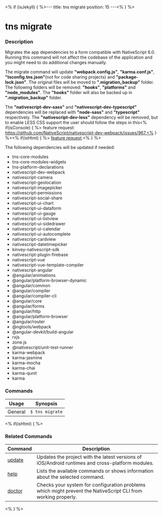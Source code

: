 <% if (isJekyll) { %>---
title: tns migrate
position: 15
---<% } %>

# tns migrate

### Description

Migrates the app dependencies to a form compatible with NativeScript 6.0. Running this command will not affect the codebase of the application and you might need to do additional changes manually.

The migrate command will update **"webpack.config.js"**, **"karma.conf.js"**, **"tsconfig.tns.json"**(not for code sharing projects) and **"package-lock.json"**. The original files will be moved to **".migration_backup"** folder.
The following folders will be removed: **"hooks"**, **"platforms"** and **"node_modules"**. The **"hooks"** folder will also be backed up in **".migration_backup"** folder.

The **"nativescript-dev-sass"** and **"nativescript-dev-typescript"** dependencies will be replaced with **"node-sass"** and **"typescript"** respectively.
The **"nativescript-dev-less"** dependency will be removed, but to enable LESS CSS support the user should follow the steps in this<% if(isConsole) { %> feature request: https://github.com/NativeScript/nativescript-dev-webpack/issues/967.<% } %><% if(isHtml) { %> [feature request](https://github.com/NativeScript/nativescript-dev-webpack/issues/967).<% } %>

The following dependencies will be updated if needed:
* tns-core-modules
* tns-core-modules-widgets
* tns-platform-declarations
* nativescript-dev-webpack
* nativescript-camera
* nativescript-geolocation
* nativescript-imagepicker
* nativescript-permissions
* nativescript-social-share
* nativescript-ui-chart
* nativescript-ui-dataform
* nativescript-ui-gauge
* nativescript-ui-listview
* nativescript-ui-sidedrawer
* nativescript-ui-calendar
* nativescript-ui-autocomplete
* nativescript-cardview
* nativescript-datetimepicker
* kinvey-nativescript-sdk
* nativescript-plugin-firebase
* nativescript-vue
* nativescript-vue-template-compiler
* nativescript-angular
* @angular/animiations
* @angular/platform-browser-dynamic
* @angular/common
* @angular/compiler
* @angular/compiler-cli
* @angular/core
* @angular/forms
* @angular/http
* @angular/platform-browser
* @angular/router
* @ngtools/webpack
* @angular-devkit/build-angular
* rxjs
* zone.js
* @nativescript/unit-test-runner
* karma-webpack
* karma-jasmine
* karma-mocha
* karma-chai
* karma-qunit
* karma

### Commands

Usage | Synopsis
------|-------
General | `$ tns migrate`

<% if(isHtml) { %>

### Related Commands

Command | Description
----------|----------
[update](update.html) | Updates the project with the latest versions of iOS/Android runtimes and cross-platform modules.
[help](help.html) | Lists the available commands or shows information about the selected command.
[doctor](doctor.html) | Checks your system for configuration problems which might prevent the NativeScript CLI from working properly.
<% } %>
